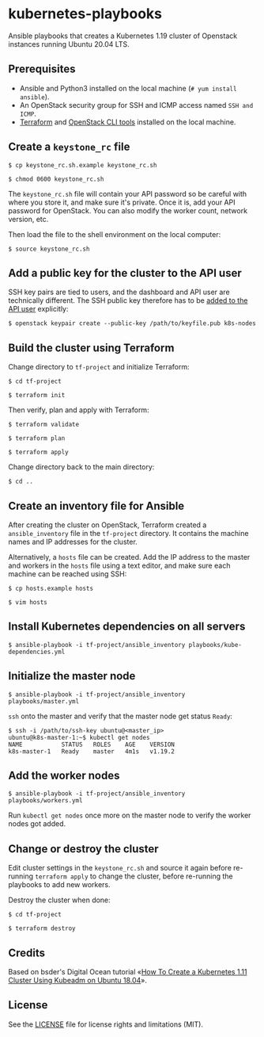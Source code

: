 kubernetes-playbooks
=============

Ansible playbooks that creates a Kubernetes 1.19 cluster of Openstack instances running Ubuntu 20.04 LTS.

## Prerequisites
* Ansible and Python3 installed on the local machine (`# yum install ansible`).
* An OpenStack security group for SSH and ICMP access named `SSH and ICMP`.
* [Terraform](https://www.terraform.io/downloads.html) and [OpenStack CLI tools](https://docs.nrec.no/api.html) installed on the local machine.

## Create a `keystone_rc` file
 `$ cp keystone_rc.sh.example keystone_rc.sh`

 `$ chmod 0600 keystone_rc.sh`

The `keystone_rc.sh` file will contain your API password so be careful with where you store it, and make sure it's private. Once it is, add your API password for OpenStack. You can also modify the worker count, network version, etc.

Then load the file to the shell environment on the local computer:

 `$ source keystone_rc.sh`

## Add a public key for the cluster to the API user
SSH key pairs are tied to users, and the dashboard and API user are technically different. The SSH public key therefore has to be [added to the API user](https://docs.openstack.org/python-openstackclient/latest/cli/command-objects/keypair.html#keypair-create) explicitly:

 `$ openstack keypair create --public-key /path/to/keyfile.pub k8s-nodes`

## Build the cluster using Terraform
Change directory to `tf-project` and initialize Terraform:

 `$ cd tf-project`

 `$ terraform init`

Then verify, plan and apply with Terraform:

 `$ terraform validate`

 `$ terraform plan`

 `$ terraform apply`

Change directory back to the main directory:

 `$ cd ..`

## Create an inventory file for Ansible
After creating the cluster on OpenStack, Terraform created a `ansible_inventory` file in the `tf-project` directory. It contains the machine names and IP addresses for the cluster.

Alternatively, a `hosts` file can be created. Add the IP address to the master and workers in the `hosts` file using a text editor, and make sure each machine can be reached using SSH:

 `$ cp hosts.example hosts`

 `$ vim hosts`

## Install Kubernetes dependencies on all servers
 `$ ansible-playbook -i tf-project/ansible_inventory playbooks/kube-dependencies.yml`

## Initialize the master node
 `$ ansible-playbook -i tf-project/ansible_inventory playbooks/master.yml`

`ssh` onto the master and verify that the master node get status `Ready`:
```
$ ssh -i /path/to/ssh-key ubuntu@<master_ip>
ubuntu@k8s-master-1:~$ kubectl get nodes
NAME           STATUS   ROLES    AGE    VERSION
k8s-master-1   Ready    master   4m1s   v1.19.2
```

## Add the worker nodes
 `$ ansible-playbook -i tf-project/ansible_inventory playbooks/workers.yml`

Run `kubectl get nodes` once more on the master node to verify the worker nodes got added.

## Change or destroy the cluster
Edit cluster settings in the `keystone_rc.sh` and source it again before re-running `terraform apply` to change the cluster, before re-running the playbooks to add new workers.

Destroy the cluster when done:

 `$ cd tf-project`

 `$ terraform destroy`

## Credits
Based on bsder's Digital Ocean tutorial «[How To Create a Kubernetes 1.11 Cluster Using Kubeadm on Ubuntu 18.04](https://www.digitalocean.com/community/tutorials/how-to-create-a-kubernetes-1-11-cluster-using-kubeadm-on-ubuntu-18-04)».

## License
See the [LICENSE](LICENSE.md) file for license rights and limitations (MIT).
